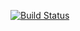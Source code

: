 [![Build Status](https://travis-ci.org/kmettias/CSE110_LAB5.svg?branch=master)](https://travis-ci.org/kmettias/CSE110_LAB5)
